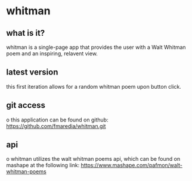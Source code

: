 whitman
=======

what is it?
-----------
whitman is a single-page app that provides the user with a Walt Whitman poem and an inspiring, relavent view.

latest version
--------------
this first iteration allows for a random whitman poem upon button click.

git access
----------
 o this application can be found on github: <https://github.com/fmaredia/whitman.git>

api
---
 o whitman utilizes the walt whitman poems api, which can be found on mashape at the following link: <https://www.mashape.com/pafmon/walt-whitman-poems>